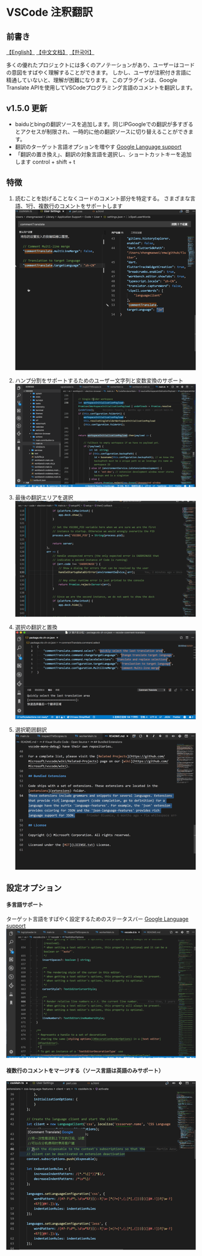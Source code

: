 # VSCode 注釈翻訳

## 前書き
[【English】](./README.md) [【中文文档】](../README.md) [【한국어】](./README_KR.md)

多くの優れたプロジェクトには多くのアノテーションがあり、ユーザーはコードの意図をすばやく理解することができます。 しかし、ユーザが注釈付き言語に精通していないと、理解が困難になります。 このプラグインは、Google Translate APIを使用してVSCodeプログラミング言語のコメントを翻訳します。


## v1.5.0 更新
* baiduとbingの翻訳ソースを追加します。同じIPGoogleでの翻訳が多すぎるとアクセスが制限され、一時的に他の翻訳ソースに切り替えることができます。
* 翻訳のターゲット言語オプションを増やす [Google Language support](https://cloud.google.com/translate/docs/languages)
* 「翻訳の置き換え」、翻訳の対象言語を選択し、ショートカットキーを追加します control + shift + t

## 特徴
1. 読むことを妨げることなくコードのコメント部分を特定する。 さまざまな言語、1行、複数行のコメントをサポートします
![Introduction](./image/ja/Introduction.gif)

2. ハンプ分割をサポートするためのユーザー文字列と変数変換のサポート
![Introduction](./image/cn/variable.gif)

3. 最後の翻訳エリアを選択
![Introduction](./image/cn/select.gif)

4. 選択の翻訳と置換
![Introduction](./image/translate-selections.gif)

5. 選択範囲翻訳
![Introduction](./image/cn/selection.gif)

## 設定オプション
#### 多言語サポート
ターゲット言語をすばやく設定するためのステータスバー [Google Language support](https://cloud.google.com/translate/docs/languages)
![Multi-language](./image/cn/status-bar.gif)


#### 複数行のコメントをマージする（ソース言語は英語のみサポート）
![Multi-line-merge](./image/multi-line-merge.gif)
